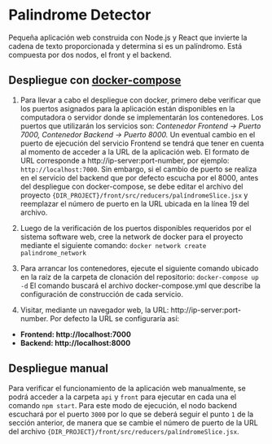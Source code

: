 # Palindrome Detector
Pequeña aplicación web construida con Node.js y React que invierte la cadena de texto proporcionada y determina si es un palíndromo.  Está compuesta por dos nodos, el front y el backend.

## Despliegue con [docker-compose](https://docs.docker.com/compose/)
1. Para llevar a cabo el despliegue con docker, primero debe verificar que los puertos asignados para la aplicación están disponibles en la computadora o servidor donde se implementarán los contenedores.  Los puertos que utilizarán los servicios son: _Contenedor Frontend -> Puerto 7000,_ _Contenedor Backend -> Puerto 8000._  Un eventual cambio en el puerto de ejecución del servicio Frontend se tendrá que tener en cuenta al momento de acceder a la URL de la aplicación web.  El formato de URL corresponde a http://ip-server:port-number, por ejemplo:
```http://localhost:7000```.  Sin embargo, si el cambio de puerto se realiza en el servicio del backend que por defecto escucha por el 8000, antes del despliegue con docker-compose, se debe editar el archivo del proyecto ```{DIR_PROJECT}/front/src/reducers/palíndromeSlice.jsx``` y reemplazar el número de puerto en la URL ubicada en la línea 19 del archivo.

2. Luego de la verificación de los puertos disponibles requeridos por el sistema software web, cree la network de docker para el proyecto mediante el siguiente comando: 
```docker network create palindrome_network```

3. Para arrancar los contenedores, ejecute el siguiente comando ubicado en la raíz de la carpeta de clonación del repositorio:
```docker-compose up -d```
El comando buscará el archivo docker-compose.yml que describe la configuración de construcción de cada servicio.

4. Visitar, mediante un navegador web, la URL: http://ip-server:port-number.  Por defecto la URL se configuraría así:
- **Frontend: http://localhost:7000**
- **Backend: http://localhost:8000**

## Despliegue manual
Para verificar el funcionamiento de la aplicación web manualmente, se podrá acceder a la carpeta ```api``` y ```front``` para ejecutar en cada una el comando ```npm start```.  Para este modo de ejecución, el nodo backend escuchará por el puerto ```3000``` por lo que se deberá seguir el punto ```1``` de la sección anterior, de manera que se cambie el número de puerto de la URL del archivo ```{DIR_PROJECT}/front/src/reducers/palíndromeSlice.jsx```.
